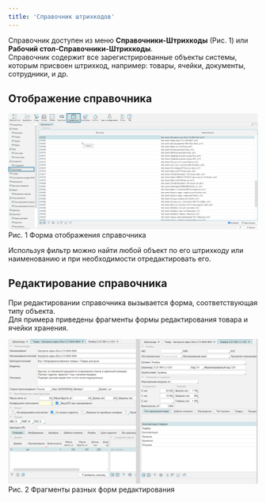 ```yaml
---
title: 'Справочник штрихкодов'
---
```


Справочник доступен из меню **Справочники-Штрихкоды** (Рис. 1) или **Рабочий стол-Справочники-Штрихкоды**.<br/>
Справочник содержит все зарегистрированные объекты системы, которым присвоен штрихкод, например: товары, ячейки, документы, сотрудники, и др.

## Отображение справочника
![](img/barcodes1.png)
Рис. 1 Форма отображения справочника

Используя фильтр можно найти любой объект по его штрихкоду или наименованию и при необходимости отредактировать его.

## Редактирование справочника
При редактировании справочника вызывается форма, соответствующая типу объекта.<br/>
Для примера приведены фрагменты формы редактирования товара и ячейки хранения.

![](img/barcodes2.png)
Рис. 2 Фрагменты разных форм редактирования



